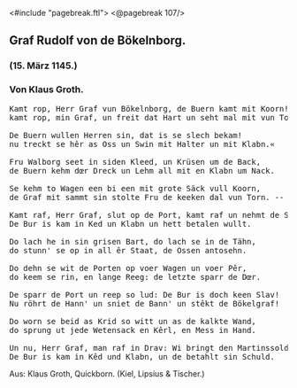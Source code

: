 <#include "pagebreak.ftl">
\<@pagebreak 107/>
<h2>Graf Rudolf von de Bökelnborg.</h2>

<h3>(15. März 1145.)</h3>

<h3>Von Klaus Groth.</h3>

<pre>Kamt rop, Herr Graf vun Bökelnborg, de Buern kamt mit Koorn!
kamt rop, min Graf, un freit dat Hart un seht mal mit vun Torn!

De Buern wullen Herren sin, dat is se slech bekam!
nu treckt se hêr as Oss un Swin mit Halter un mit Klabn.«

Fru Walborg seet in siden Kleed, un Krüsen um de Back,
de Buern kehm dœr Dreck un Lehm all mit en Klabn um Nack.

Se kehm to Wagen een bi een mit grote Säck vull Koorn,
de Graf mit sammt sin stolte Fru de keeken dal vun Torn. --

Kamt raf, Herr Graf, slut op de Port, kamt raf un nehmt de Schuld!
De Bur is kam in Ked un Klabn un hett betalen wullt.

Do lach he in sin grisen Bart, do lach se in de Tähn,
do stunn' se op in all êr Staat, de Ossen antosehn.

Do dehn se wit de Porten op voer Wagen un voer Pêr,
do keem se rin, en lange Reeg: de letzte sparr de Dœr.

De sparr de Port un reep so lud: De Bur is doch keen Slav!
Nu röhrt de Hann' un sniet de Bann' un stêkt de Bökelgraf!

Do worn se beid as Krid so witt un as de kalkte Wand,
do sprung ut jede Wetensack en Kêrl, en Mess in Hand.

Un nu, Herr Graf, man raf in Drav: Wi bringt den Martinssold!
De Bur is kam in Kêd und Klabn, un de betahlt sin Schuld.</pre>

<div class="source">Aus: Klaus Groth, Quickborn. (Kiel, Lipsius &amp; Tischer.)</div>

